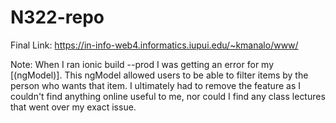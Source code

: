 # N322-repo

Final Link:
https://in-info-web4.informatics.iupui.edu/~kmanalo/www/

Note: When I ran ionic build --prod I was getting an error for my [(ngModel)]. This ngModel allowed users to be able to filter items
by the person who wants that item. I ultimately had to remove the feature as I couldn't find anything online useful to me, nor could I find
any class lectures that went over my exact issue. 
